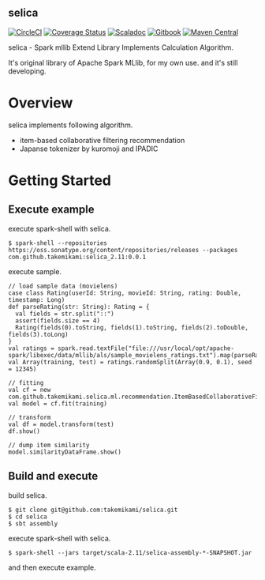 selica
---

[![CircleCI](https://circleci.com/gh/takemikami/selica.svg?style=svg)](https://circleci.com/gh/takemikami/selica)
[![Coverage Status](https://coveralls.io/repos/github/takemikami/selica/badge.svg)](https://coveralls.io/github/takemikami/selica)
[![Scaladoc](https://img.shields.io/badge/scaladoc-here-yellowgreen.svg)](http://javadoc.io/doc/com.github.takemikami/selica_2.11/)
[![Gitbook](https://img.shields.io/badge/gitbook-here-yellowgreen.svg)](https://takemikami.gitbooks.io/selica-programming-guide/content/en/)
[![Maven Central](https://img.shields.io/maven-central/v/com.github.takemikami/selica_2.11.svg)](https://search.maven.org/#search%7Cga%7C1%7Cg%3A%22com.github.takemikami%22%20AND%20a%3A%22selica_2.11%22)

selica - Spark mllib Extend Library Implements Calculation Algorithm.

It's original library of Apache Spark MLlib, for my own use. and it's still developing.

# Overview

selica implements following algorithm.

- item-based collaborative filtering recommendation
- Japanse tokenizer by kuromoji and IPADIC

# Getting Started

## Execute example

execute spark-shell with selica.

```
$ spark-shell --repositories https://oss.sonatype.org/content/repositories/releases --packages com.github.takemikami:selica_2.11:0.0.1
```

execute sample.

```
// load sample data (movielens)
case class Rating(userId: String, movieId: String, rating: Double, timestamp: Long)
def parseRating(str: String): Rating = {
  val fields = str.split("::")
  assert(fields.size == 4)
  Rating(fields(0).toString, fields(1).toString, fields(2).toDouble, fields(3).toLong)
}
val ratings = spark.read.textFile("file:///usr/local/opt/apache-spark/libexec/data/mllib/als/sample_movielens_ratings.txt").map(parseRating).toDF()
val Array(training, test) = ratings.randomSplit(Array(0.9, 0.1), seed = 12345)

// fitting
val cf = new com.github.takemikami.selica.ml.recommendation.ItemBasedCollaborativeFiltering().setUserCol("userId").setItemCol("movieId").setRatingCol("rating")
val model = cf.fit(training)

// transform
val df = model.transform(test)
df.show()

// dump item similarity
model.similarityDataFrame.show()
```

## Build and execute

build selica.

```
$ git clone git@github.com:takemikami/selica.git
$ cd selica
$ sbt assembly
```

execute spark-shell with selica.

```
$ spark-shell --jars target/scala-2.11/selica-assembly-*-SNAPSHOT.jar
```

and then execute example.
